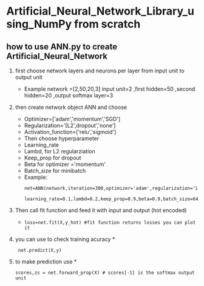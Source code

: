# Artificial_Neural_Network_Library_using_NumPy from scratch 
## how to use ANN.py to create Artificial_Neural_Network 

1. first choose network layers and neurons per layer from input unit to output unit 
   * Example network =[2,50,20,3] input unit=2 ,first hidden=50 ,second hidden=20 ,output softmax layer=3
2. then create network object ANN and choose 
   *  Optimizer=['adam','momentum','SGD']
   *  Regularization='[L2',dropout','none']
   *  Activation_function=['relu','sigmoid']
   *  Then choose hyperparameter
   *  Learning_rate
   *  Lambd, for L2 regularziation 
   *  Keep_prop for dropout
   *  Beta for optimizer ='momentum' 
   *  Batch_size  for minibatch 
   *    Example: 
        ```
        net=ANN(network,iteration=300,optimizer='adam',regularization='L2',activation_function='relu',
                        learning_rate=0.1,lambd=0.2,keep_prop=0.9,beta=0.9,batch_size=64)    
        ```
        
3. Then call fit function and feed it with input and output (hot encoded)
   *  ```
      loss=net.fit(X,y_hot) #fit function returns losses you can plot it
      ```
4. you can use to check training acuracy 
   * 
     ```
      net.predict(X,y)
     ```

5. to make prediction use 
   * 
     ``` 
     scores,zs = net.forward_prop(X) # scores[-1] is the softmax output unit
     ```


